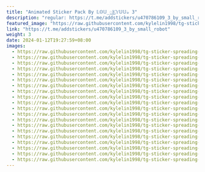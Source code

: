 ```yaml
---
title: "Animated Sticker Pack By 𝕃𝕆𝕌_꯭𝕂𝕐𝕌𝕌☕︎ 3"
description: "regular: https://t.me/addstickers/u470786109_3_by_small_robot"
featured_image: "https://raw.githubusercontent.com/kylelin1998/tg-sticker-spreading-worldwide-images/main/img/8a03b44b-c16c-47d2-a87f-af0dcb6d1e25.jpg"
link: "https://t.me/addstickers/u470786109_3_by_small_robot"
weight: 3
date: 2024-01-12T19:27:59+08:00
images:
  - https://raw.githubusercontent.com/kylelin1998/tg-sticker-spreading-worldwide-images/main/img/8a03b44b-c16c-47d2-a87f-af0dcb6d1e25.jpg
  - https://raw.githubusercontent.com/kylelin1998/tg-sticker-spreading-worldwide-images/main/img/aa437981-ce8a-414c-bf14-f49aad32454e.jpg
  - https://raw.githubusercontent.com/kylelin1998/tg-sticker-spreading-worldwide-images/main/img/eb07260f-b458-46a1-8a45-e77df1d3c262.jpg
  - https://raw.githubusercontent.com/kylelin1998/tg-sticker-spreading-worldwide-images/main/img/f525b24a-956e-4d18-b2c9-572b02d87b93.jpg
  - https://raw.githubusercontent.com/kylelin1998/tg-sticker-spreading-worldwide-images/main/img/72d957cb-738b-429a-beb9-4afafe3e70d7.jpg
  - https://raw.githubusercontent.com/kylelin1998/tg-sticker-spreading-worldwide-images/main/img/edae0d9c-cd56-46cd-8315-444e3164900f.jpg
  - https://raw.githubusercontent.com/kylelin1998/tg-sticker-spreading-worldwide-images/main/img/aacb5bcc-cca5-4b59-bb4f-1ab4ee5e82ae.jpg
  - https://raw.githubusercontent.com/kylelin1998/tg-sticker-spreading-worldwide-images/main/img/efc2ecda-437d-4467-b31c-c052f03ab2fe.jpg
  - https://raw.githubusercontent.com/kylelin1998/tg-sticker-spreading-worldwide-images/main/img/0036167a-2a91-4865-acff-0ab464a43dd7.jpg
  - https://raw.githubusercontent.com/kylelin1998/tg-sticker-spreading-worldwide-images/main/img/5c15ba53-0745-4ba8-bef2-90ac0aa4e24d.jpg
  - https://raw.githubusercontent.com/kylelin1998/tg-sticker-spreading-worldwide-images/main/img/2fd69576-459f-41ff-afd7-f47f6b2c6f9f.jpg
  - https://raw.githubusercontent.com/kylelin1998/tg-sticker-spreading-worldwide-images/main/img/4ec3b256-162e-4d4a-9db3-a215a3fec73f.jpg
  - https://raw.githubusercontent.com/kylelin1998/tg-sticker-spreading-worldwide-images/main/img/e89d30ba-15a7-412c-bfcd-4981c7f3f183.jpg
  - https://raw.githubusercontent.com/kylelin1998/tg-sticker-spreading-worldwide-images/main/img/9a2ff160-225b-4f00-ae3f-cf55bd74a2e6.jpg
  - https://raw.githubusercontent.com/kylelin1998/tg-sticker-spreading-worldwide-images/main/img/58abe20c-5410-4cbe-88a6-9d92f3e2b357.jpg
  - https://raw.githubusercontent.com/kylelin1998/tg-sticker-spreading-worldwide-images/main/img/780bda18-7955-4c3a-884d-9d6fda0098c7.jpg
  - https://raw.githubusercontent.com/kylelin1998/tg-sticker-spreading-worldwide-images/main/img/5f7c1909-e062-4fa0-ae5f-bc162462e15f.jpg
  - https://raw.githubusercontent.com/kylelin1998/tg-sticker-spreading-worldwide-images/main/img/724e2374-65b9-411e-9e28-176e368b8301.jpg
  - https://raw.githubusercontent.com/kylelin1998/tg-sticker-spreading-worldwide-images/main/img/0c06d64c-951a-4f79-ad3e-ecd40517a59b.jpg
  - https://raw.githubusercontent.com/kylelin1998/tg-sticker-spreading-worldwide-images/main/img/49c8c699-9dcb-4705-8d72-c7e004e4c40b.jpg
---
```

